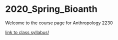 # 2020_Spring_Bioanth

Welcome to the course page for Anthropology 2230

[link to class syllabus!](https://marckissel.github.io/2020_Spring_Bioanth/syllabus.html)
